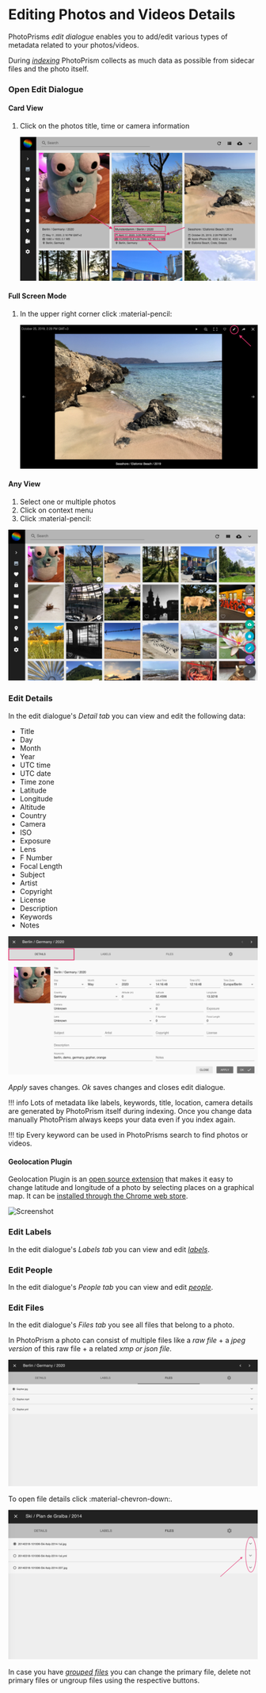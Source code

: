 # Editing Photos and Videos Details #

PhotoPrisms *edit dialogue* enables you to add/edit various types of metadata related to your photos/videos.

During [*indexing*](../index.md) PhotoPrism collects as much data as possible from sidecar files and the photo itself.

### Open Edit Dialogue ###

#### Card View ####

1. Click on the photos title, time or camera information

    ![Screenshot](img/edit-open-1.png)

#### Full Screen Mode ####

1. In the upper right corner click :material-pencil:

    ![Screenshot](img/edit-open-2.png)

#### Any View ####

1. Select one or multiple photos
2. Click on context menu
3. Click :material-pencil:

![Screenshot](img/edit-open-3.png)

### Edit Details ###
In the edit dialogue's *Detail tab* you can view and edit the following data:

* Title
* Day
* Month
* Year
* UTC time
* UTC date
* Time zone
* Latitude
* Longitude
* Altitude
* Country
* Camera
* ISO
* Exposure
* Lens
* F Number
* Focal Length
* Subject
* Artist
* Copyright
* License
* Description
* Keywords
* Notes

![Screenshot](img/edit-details.png)

*Apply* saves changes. *Ok* saves changes and closes edit dialogue.

!!! info
    Lots of metadata like labels, keywords, title, location, camera details are generated by PhotoPrism 
    itself during indexing. Once you change data manually PhotoPrism always keeps your data even if you index again.
    
!!! tip
    Every keyword can be used in PhotoPrisms search to find photos or videos.
    
#### Geolocation Plugin ####

Geolocation Plugin is an [open source extension](https://github.com/andyvalerio/photoprism-geolocation) that makes it easy to change latitude and longitude of a photo by selecting places on a graphical map. It can be [installed through the Chrome web store](https://chrome.google.com/webstore/detail/geolocation-plugin-for-ph/oggmpodnbdcmfiognbkkeffacpeaifch).

![Screenshot](https://valerio.nu/maps/geolocation.jpg)
    
### Edit Labels ###
In the edit dialogue's *Labels tab* you can view and edit [*labels*](labels.md).

### Edit People ###
In the edit dialogue's *People tab* you can view and edit [*people*](people.md).

### Edit Files ###
In the edit dialogue's *Files tab* you see all files that belong to a photo.

In PhotoPrism a photo can consist of multiple files like a *raw file* + a *jpeg version* of this raw file + a related *xmp or json file*.

![Screenshot](img/files-1.png)

To open file details click :material-chevron-down:.

![Screenshot](img/group-2.png)

In case you have [*grouped files*](stacks.md) you can change the primary file, delete not primary files or ungroup files using the respective buttons.


